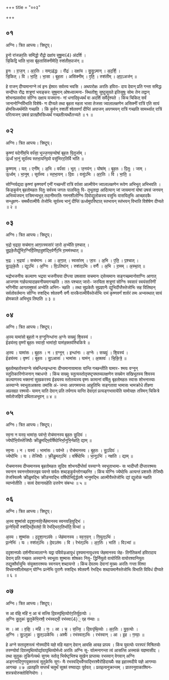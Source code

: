 +++
title = "००३"

+++


## ०१
अग्निः। त्रित आप्त्यः। त्रिष्टुप्।

इ॒नो रा॑जन्नर॒तिः समि॑द्धो॒ रौद्रो॒ दक्षा॑य सुषु॒मा{4} अ॑दर्शि ।  
चि॒किद्वि भा॑ति भा॒सा बृ॑ह॒तासि॑क्नीमेति॒ रुश॑तीम॒पाज॑न् ॥

इ॒नः । रा॒ज॒न् । अ॒र॒तिः । सम्ऽइ॑द्धः । रौद्रः॑ । दक्षा॑य । सु॒सु॒ऽमान् । अ॒द॒र्शि॒ ।  
चि॒कित् । वि । भा॒ति॒ । भा॒सा । बृ॒ह॒ता । असि॑क्नीम् । ए॒ति॒ । रुश॑तीम् । अ॒प॒ऽअज॑न् ॥

हे राजन् दीप्यमानाग्ने त्वं इनः ईश्वरः सर्वस्य भवसि । अथपरोक्षः अरतिः हविरा- दाय देवान् प्रति गन्ता समिद्धः सन्दीप्तः रौद्रः शत्रूणां भयङ्करः सुषुमान् ओषध्यात्मना- स्थितोंशुः सुष्ठुसूयते इतिसुषुः सोमः तेन तद्वान् शोभनप्रसवोवा सोग्निः दक्षाय यजमाना- नां धनादिवृध्यर्थं वा अदर्शि सर्वैर्दृश्यते । किंच चिकित् सर्वं जानानोग्निर्विभाति विशेषे- ण दीप्यते तथा बृहता महता भासा तेजसा ज्वालालक्षणेन असिक्नीं रात्रिं एति सायं होमसिध्यर्थमेति गच्छति । किं कुर्वन् रुशतीं श्वेतवर्णां दीप्तिं अपाजन् अपगमयन् रात्रिं गच्छति सामर्थ्यात् रात्रिं परित्यजन् उषसं प्रातर्होमसिध्यर्थं गच्छतीत्यर्थोलभ्यते ॥ १ ॥

## ०२
अग्निः। त्रित आप्त्यः। त्रिष्टुप्।

कृ॒ष्णां यदेनी॑म॒भि वर्प॑सा॒ भूज्ज॒नय॒न्योषां॑ बृह॒तः पि॒तुर्जाम् ।  
ऊ॒र्ध्वं भा॒नुं सूर्य॑स्य स्तभा॒यन्दि॒वो वसु॑भिरर॒तिर्वि भा॑ति ॥

कृ॒ष्णाम् । यत् । एनी॑म् । अ॒भि । वर्प॑सा । भूत् । ज॒नय॑न् । योषा॑म् । बृ॒ह॒तः । पि॒तुः । जाम् ।  
ऊ॒र्ध्वम् । भा॒नुम् । सूर्य॑स्य । स्त॒भा॒यन् । दि॒वः । वसु॑ऽभिः । अ॒र॒तिः । वि । भा॒ति॒ ॥

सोग्निर्यद्यदा कृष्णां कृष्णवर्णं एनीं गच्छन्तीं रात्रिं वर्पसा आत्मीयेन ज्वालालक्षणेन रूपेण अभिभूत् अभिभवति । किङ्कुर्वन् बृहतोमहतः पितुः सर्वस्य जगतः पालयितुः पि- तृभूताद्वा आदित्यान् जां जायमानां योषां उषसं जनयन् अभिव्यंजयन् रात्रिमभ्यभूत् तदानीमरतिः गमनशीलोग्निः दिवोद्युलोकस्य वसुभिः वासयितृभिः आच्छादकैः सन्धुक्षण- समर्थैरात्मीयैः तेजोभिः सूर्यस्य भानुं दीप्तिं ऊर्ध्वमुपरिष्टात् स्तभायन् स्तंभयन् विभाति विशेषेण दीप्यते ॥ २ ॥

## ०३
अग्निः। त्रित आप्त्यः। त्रिष्टुप्।

भ॒द्रो भ॒द्रया॒ सच॑मान॒ आगा॒त्स्वसा॑रं जा॒रो अ॒भ्ये॑ति प॒श्चात् ।  
सु॒प्र॒के॒तैर्द्युभि॑र॒ग्निर्वि॒तिष्ठ॒न्रुश॑द्भि॒र्वर्णै॑र॒भि रा॒मम॑स्थात् ॥

भ॒द्रः । भ॒द्रया॑ । सच॑मानः । आ । अ॒गा॒त् । स्वसा॑रम् । जा॒रः । अ॒भि । ए॒ति॒ । प॒श्चात् ।  
सु॒ऽप्र॒के॒तैः । द्युऽभिः॑ । अ॒ग्निः । वि॒ऽतिष्ठ॑न् । रुश॑त्ऽभिः । वर्णैः॑ । अ॒भि । रा॒मम् । अ॒स्था॒त् ॥

भद्रोभजनीयः कल्याणः भद्रया भजनीयया दीप्त्या उषसावा सचमानः द्सेव्यमानः सङ्गच्छमानोवाग्निः आगात् आजगाम गार्हपत्यादाहवनीयमागच्छति । ततः पश्चात् जारो- जरयिता शत्रूणां सोग्निः स्वसारं स्वयंसारिणीं भगिनींवा आगतामुषसं अभ्येति अभिग- च्छति । तथा सुप्रकेतैः सुप्रज्ञानैः द्युभिर्दीप्तैस्तेजोभिः सह वितिष्ठन् सर्वतोवर्तमानः सोग्निः रुशद्भिः श्वेतवर्णैः वर्णैः वारकैरात्मीयैस्तेजोभिः रामं कृष्णवर्णं शार्वरं तमः अभ्यस्थात् सायं होमकाले अभिभूय तिष्ठति ॥ ३ ॥

## ०४
अग्निः। त्रित आप्त्यः। त्रिष्टुप्।

अ॒स्य यामा॑सो बृह॒तो न व॒ग्नूनिन्धा॑ना अ॒ग्नेः सख्युः॑ शि॒वस्य॑ ।  
ईड्य॑स्य॒ वृष्णो॑ बृह॒तः स्वासो॒ भामा॑सो॒ याम॑न्न॒क्तव॑श्चिकित्रे ॥

अ॒स्य । यामा॑सः । बृ॒ह॒तः । न । व॒ग्नून् । इन्धा॑नाः । अ॒ग्नेः । सख्युः॑ । शि॒वस्य॑ ।  
ईड्य॑स्य । वृष्णः॑ । बृ॒ह॒तः । सु॒ऽआसः॑ । भामा॑सः । याम॑न् । अ॒क्तवः॑ । चि॒कि॒त्रे॒ ॥

बृहतोमहतोस्याग्नेः संबन्धिनइन्धानाः दीप्यमानायामासः यान्ति गच्छन्तीति यामार- श्मयः वग्नून् स्तुतिकारिणोजनान् नबाधन्ते । किंच सख्युः स्तुत्यस्तोतृयष्टृयष्तव्यलक्षणेन सख्येन सखिभूतस्य शिवस्य कल्याणस्य भक्तनां सुखकरस्य ईड्यस्य स्तोतव्यस्य वृष्णः कामानां वर्षितुः बृहतोमहतः स्वासः शोभनास्याः अस्याग्नेः स्वभूताअक्तवः तमांसि अं- जन्तः अपगमयन्तः आहुतिभिः सङ्गतावा भामासः भामक्रोधे तीक्ष्णा अप्रसह्या रश्मयो- यामन् याति देवान् प्रति तर्पणाय यान्ति देवाएतं प्रत्यङ्गभावायेति यामोयज्ञः तस्मिन् चिकित्रे सर्वतोजज्ञिरे प्रथिताअभूवन् ॥ ४ ॥

## ०५
अग्निः। त्रित आप्त्यः। त्रिष्टुप्।

स्व॒ना न यस्य॒ भामा॑सः॒ पव॑न्ते॒ रोच॑मानस्य बृह॒तः सु॒दिवः॑ ।  
ज्येष्ठे॑भि॒र्यस्तेजि॑ष्ठैः क्रीळु॒मद्भि॒र्वर्षि॑ष्ठेभिर्भा॒नुभि॒र्नक्ष॑ति॒ द्याम् ॥

स्व॒नाः । न । यस्य॑ । भामा॑सः । पव॑न्ते । रोच॑मानस्य । बृ॒ह॒तः । सु॒ऽदिवः॑ ।  
ज्येष्ठे॑भिः । यः । तेजि॑ष्ठैः । क्री॒ळु॒मत्ऽभिः॑ । वर्षि॑ष्ठेभिः । भा॒नुऽभिः॑ । नक्ष॑ति । द्याम् ॥

रोचमानस्य दीप्यमानस्य बृहतोमहतः सुदिवः शोभनदीप्तेर्वा यस्याग्नेः स्वभूताभामा- सः भादीप्तौ दीप्तारश्मयः स्वनान स्वनन्तोमरुतइव पवन्ते सर्वतः शब्दङ्कुर्वन्तोगच्छन्ति । किंच योग्निः ज्येष्ठेभिः अत्यन्तं प्रशस्तैः तेजिष्ठैः तेजस्वितमैः क्रीळुमद्भिः क्रीडनवद्भिः वर्षिष्ठेभिर्वृर्द्धतमैः भानुमद्भिः आत्मीयैस्तेजोभिः द्यां द्युलोकं नक्षति व्याप्नोतीति । सत्वं देवानावहेति उत्तरेण संबन्धः ॥ ५ ॥

## ०६
अग्निः। त्रित आप्त्यः। त्रिष्टुप्।

अ॒स्य शुष्मा॑सो ददृशा॒नप॑वे॒र्जेह॑मानस्य स्वनयन्नि॒युद्भिः॑ ।  
प्र॒त्नेभि॒र्यो रुश॑द्भिर्दे॒वत॑मो॒ वि रेभ॑द्भिरर॒तिर्भाति॒ विभ्वा॑ ॥

अ॒स्य । शुष्मा॑सः । द॒दृ॒शा॒नऽप॑वेः । जेह॑मानस्य । स्व॒न॒य॒न् । नि॒युत्ऽभिः॑ ।  
प्र॒त्नेभिः॑ । यः । रुश॑त्ऽभिः । दे॒वऽत॑मः । वि । रेभ॑त्ऽभिः । अ॒र॒तिः । भाति॑ । विऽभ्वा॑ ॥

ददृशानपवेः दर्शनीयज्वालाग्नेः यद्वा पविर्वज्रआयुधं दृश्यमानायुधस्य जेहमानस्य जेह- तिर्गतिकर्मा हविरादाय देवान् प्रति गच्छतः अस्याग्नेः स्वभूताः शुष्मासः शोषकाः नियु- द्धिर्नियुतो वायोरिति वायोरश्वानियुतः तद्युक्तैर्वायुभिः संयुक्तारश्मयः स्वनयन् शब्दायन्ते । किंच देवतमः देवानां मुख्यः अरतिः गन्ता विश्वा विभवनशीलोमहान् योग्निः प्रत्नेभिः पुराणैः रुशद्भिः श्वेतवर्णैः रेभद्भिः शब्दायमानैस्तेजोभिः विभाति विविधं दीप्यते ॥ ६ ॥

## ०७
अग्निः। त्रित आप्त्यः। त्रिष्टुप्।

स आ व॑क्षि॒ महि॑ न॒ आ च॑ सत्सि दि॒वस्पृ॑थि॒व्योर॑र॒तिर्यु॑व॒त्योः ।  
अ॒ग्निः सु॒तुकः॑ सु॒तुके॑भि॒रश्वै॒ रभ॑स्वद्भी॒ रभ॑स्वा{4}॒ एह ग॑म्याः ॥

सः । आ । व॒क्षि॒ । महि॑ । नः॒ । आ । च॒ । स॒त्सि॒ । दि॒वःपृ॑थि॒व्योः । अ॒र॒तिः । यु॒व॒त्योः ।  
अ॒ग्निः । सु॒ऽतुकः॑ । सु॒त्ऽउके॑भिः । अश्वैः॑ । रभ॑स्वत्ऽभिः । रभ॑स्वान् । आ । इ॒ह । ग॒म्याः॒ ॥

हे अग्ने सतादृशस्त्वं नोस्मदीये यज्ञे महि महान् देवान् आवक्षि आवह प्रापय । किंच युवत्योः परस्परं मिश्रितयोः तरुण्योर्वा दिवस्पृथिव्योर्द्यावापृथिव्योर्मध्ये अरतिः अग्निः सू- र्यात्मनागन्ता त्वं आसत्सि अस्माकं यज्ञमासीद । तथा सुतुकः तुकिर्गत्यर्थः सुगमः स्तोतृ भिर्यष्टृभिश्च सुखेन प्राप्तव्यः रभस्वान् वेगवान् अग्निः अङ्गनादिगुणयुक्तस्त्वं सुतुकेभिः सुग- मैः रभस्वद्भिर्वेगवद्भिरश्वैरोहिदाख्यैः सह इहास्मदीये यज्ञे आगम्याः आगच्छ ॥ ७ ॥प्रतइति सप्तर्चं चतुर्थं सूक्तं रुष्याद्याः पूर्ववत् । प्रतइत्यनुक्रान्तम् । प्रातरनुवाकाश्विन- शस्त्रयोरुक्तोविनियोगः ।